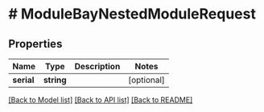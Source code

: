 # # ModuleBayNestedModuleRequest

## Properties

Name | Type | Description | Notes
------------ | ------------- | ------------- | -------------
**serial** | **string** |  | [optional]

[[Back to Model list]](../../README.md#models) [[Back to API list]](../../README.md#endpoints) [[Back to README]](../../README.md)
